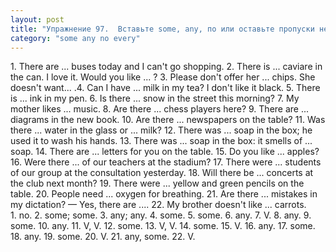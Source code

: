 ```yaml
---
layout: post
title: "Упражнение 97.  Вставьте some, any, по или оставьте пропуски незаполненными, смотря по смыслу."
category: "some any no every"
---
```

<section class="question">
1. There are ... buses today and I can't go shopping. 2. There is ... caviare in the can. I love it. Would you like ... ? 3. Please don't offer her ... chips. She doesn't want... .4. Can I have ... milk in my tea? I don't like it black. 5. There is ... ink in my pen. 6. Is there ... snow in the street this morning? 7. My mother likes ... music. 8. Are there ... chess players here? 9. There are ... diagrams in the new book. 10. Are there ... newspapers on the table? 11. Was there ... water in the glass or ... milk? 12. There was ... soap in the box; he used it to wash his hands. 13. There was ... soap in the box: it smells of ... soap. 14. There are ... letters for you on the table. 15. Do you like ... apples? 16. Were there ... of our teachers at the stadium? 17. There were ... students of our group at the consultation yesterday.
18. Will there be ... concerts at the club next month?
19. There were ... yellow and green pencils on the table. 20. People need ... oxygen for breathing. 21. Are there ... mistakes in my dictation? — Yes, there are .... 22. My brother doesn't like ... carrots.
</section>

<section class="answer">
1. no. 2. some; some. 3. any; any. 4. some. 5. some. 6. any. 7. V. 8. any. 9. some. 10. any. 11. V, V. 12. some. 13. V, V. 14. some. 15. V. 16. any. 17. some. 18. any. 19. some. 20. V. 21. any, some. 22. V.
</section>
